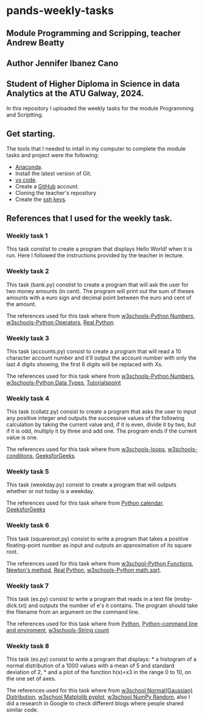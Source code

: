 # pands-weekly-tasks

## Module Programming and Scripping, teacher Andrew Beatty

## Author Jennifer Ibanez Cano

## Student of Higher Diploma in Science in data Analytics at the ATU Galway, 2024. 

In this repository I uploaded the weekly tasks for the module Programming and Scriptting.

## Get starting.

The tools that I needed to intall in my computer to complete the module tasks and project were the following: 

* [Anaconda](https://www.anaconda.com). 
* Install the latest version of Git.
* [vs code](https://code.visualstudio.com).
* Create a [GitHub](https://github.com) account. 
* Cloning the teacher's repository
* Create the [ssh keys](https://docs.github.com/en/authentication/connecting-to-github-with-ssh/generating-a-new-ssh-key-and-adding-it-to-the-ssh-agent).

## References that I used for the weekly task. 

### Weekly task 1

This task constist to create a program that displays Hello World! when it is run. Here I followed the instructions provided by the teacher in lecture. 

### Weekly task 2

This task (bank.py) constist to create a program that will ask the user for two money amounts (in cent). The program will print out the sum of theses amounts with a euro sign and decimal point between the euro and cent of the amount.

The references used for this task where from [w3schools-Python Numbers](https://www.w3schools.com/python/python_numbers.asp), [w3schools-Python Operators](https://www.w3schools.com/python/python_operators.asp), [Real Python](https://realpython.com/convert-python-string-to-int/).

### Weekly task 3

This task (accounts.py) consist to create a program that will read a 10 character account number and it'll output the account number with only the last 4 digits showing, the first 6 digits will be replaced with Xs. 

The references used for this task where from [w3schools-Python Numbers](https://www.w3schools.com/python/python_numbers.asp), [w3schools-Python Data Types](https://www.w3schools.com/python/python_datatypes.asp), [Tutorialspoint](https://www.tutorialspoint.com/python-program-to-concatenate-two-integer-values-into-one#:~:text=In%20this%20approach%2C%20we%20convert,using%20the%20int()%20function.)

### Weekly task 4

This task (collatz.py) consist to create a program that asks the user to input any positive integer and outputs the successive values of the following calculation by taking the current value and, if it is even, divide it by two, but if it is odd, multiply it by three and add one. The program ends if the current value is one. 

The references used for this task where from [w3schools-loops](https://www.w3schools.com/python/python_while_loops.asp), [w3schools-conditions](https://www.w3schools.com/python/python_conditions.asp), [GeeksforGeeks](https://www.geeksforgeeks.org/program-to-print-collatz-sequence/).

### Weekly task 5

This task (weekday.py) consist to create a program that will outputs whether or not today is a weekday.

The references used for this task where from [Python calendar](https://docs.python.org/3/library/calendar.html), [GeeksforGeeks](https://www.geeksforgeeks.org/weekday-function-of-datetime-date-class-in-python/)

### Weekly task 6

This task (squareroot.py) consist to write a program that takes a positive floating-point number as input and outputs an approximation of its square root. 

The references used for this task where from [w3school-Python Functions](https://www.w3schools.com/python/python_functions.asp), [Newton's method](https://en.wikipedia.org/wiki/Newton%27s_method#:~:text=Newton's%20method%20is%20a%20powerful,some%20difficulties%20with%20the%20method.), [Real Python](https://realpython.com/python-square-root-function/), [w3schools-Python math.sqrt](https://www.w3schools.com/python/ref_math_sqrt.asp).

### Weekly task 7

This task (es.py) consist to write a program that reads in a text file (moby-dick.txt) and outputs the number of e's it contains. The program should take the filename from an argument on the command line.

The references used for this task where from [Python](https://docs.python.org/3/library/argparse.html), [Python-command line and enviroment](https://docs.python.org/3/using/cmdline.html), [w3schools-String count](https://www.w3schools.com/python/ref_string_count.asp)

### Weekly task 8

This task (es.py) consist to write a program  that displays:
    * a histogram of a normal distribution of a 1000 values with a mean of 5 and standard deviation of 2, 
    * and a plot of the function  h(x)=x3 in the range 0 to 10, on the one set of axes.

The references used for this task where from [w3school Normal(Gaussian) Distribution](https://www.w3schools.com/python/numpy/numpy_random_normal.asp), [w3school Matplolib pyplot](https://www.w3schools.com/python/matplotlib_pyplot.asp), [w3school NumPy Random](https://www.w3schools.com/python/numpy/numpy_random.asp), also I did a research in Google to check different blogs where people shared similar code. 

